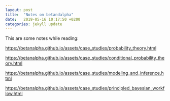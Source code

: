 ```yaml
---
layout: post
title:  "Notes on betandalpha"
date:   2019-05-16 10:17:50 +0200
categories: jekyll update
---
```


This are some notes while reading:

https://betanalpha.github.io/assets/case_studies/probability_theory.html

https://betanalpha.github.io/assets/case_studies/conditional_probability_theory.html

https://betanalpha.github.io/assets/case_studies/modeling_and_inference.html

https://betanalpha.github.io/assets/case_studies/principled_bayesian_workflow.html